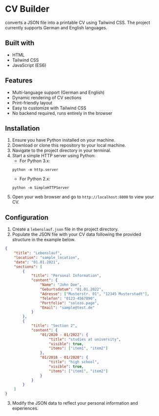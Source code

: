 # CV Builder

converts a JSON file into a printable CV using Tailwind CSS. The project currently supports German and English languages.

## Built with

- HTML
- Tailwind CSS
- JavaScript (ES6)

## Features

- Multi-language support (German and English)
- Dynamic rendering of CV sections
- Print-friendly layout
- Easy to customize with Tailwind CSS
- No backend required, runs entirely in the browser

## Installation

1. Ensure you have Python installed on your machine.
2. Download or clone this repository to your local machine.
3. Navigate to the project directory in your terminal.
4. Start a simple HTTP server using Python:
   - For Python 3.x:
   ```shell
   python -m http.server
   ```
   - For Python 2.x:
   ```shell
   python -m SimpleHTTPServer
   ```
5. Open your web browser and go to `http://localhost:8000` to view your CV.

## Configuration

1. Create a `lebenslauf.json` file in the project directory.
2. Populate the JSON file with your CV data following the provided structure in the example below.

```json
{
	"title": "Lebenslauf",
	"location": "sample_location",
	"date": "01.01.2021",
	"sections": [
		{
			"title": "Personal Information",
			"content": {
				"Name": "John Doe",
				"Geburtsdatum": "01.01.2022",
				"Adresse": ["Musterstr. 01", "12345 Musterstadt"],
				"Telefon": "0123-4567890",
				"Portfolio": "solozo.page",
				"Email": "sample@test.de"
			}
		},
		{
			"title": "Section 2",
			"content": {
				"01/2020 - 01/2022": {
					"title": "studies at university",
					"visible": true,
					"items": ["item1", "item2"]
				},
				"01/2018 - 01/2020": {
					"title": "high school",
					"visible": true,
					"items": ["item1", "item2"]
				}
			}
		}
	]
}
```

3. Modify the JSON data to reflect your personal information and experiences.
